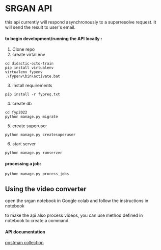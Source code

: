 # SRGAN API
this api currently will respond asynchronously to a superresolve request. it will send the result to user's email.

#### to begin development/running the API locally : 
1. Clone repo
2. create virtal env
```
cd didactic-octo-train
pip install virtualenv
virtualenv fypenv
.\fypenv\bin\activate.bat
```
3. install requirements
```
pip install -r fypreq.txt
```
4. create db
```
cd fyp2022
python manage.py migrate
```
5.  create superuser
```
python manage.py createsuperuser
```
6. start server
```
python manage.py runserver
```

#### processing a job:
```
python manage.py process_jobs
```

## Using the video converter
open the srgan notebook in Google colab and follow the instructions in notebook

to make the api also process videos, you can use method defined in notebook to create a command


#### API documentation 
[postman collection](https://www.getpostman.com/collections/6a76aa6ce916f0101fe3)

